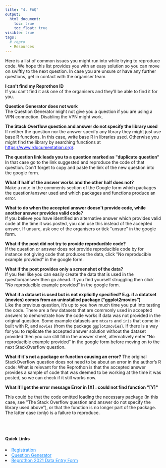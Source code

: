 ```yaml
---
title: "4. FAQ"
output:
  html_document:
    toc: true
    toc_float: true
visible: true
tags:
  # repro
  - Resources
---
```


Here is a list of common issues you might run into while trying to reproduce code. We hope this list provides you with an easy solution so you can move on swiftly to the next question. In case you are unsure or have any further questions, get in contact with the organiser team.  


**I can't find my Reprothon ID**  
If you can’t find it ask one of the organisers and they'll be able to find it for you. 

**Question Generator does not work**  
The Question Generator might not give you a question if you are using a VPN connection. Disabling the VPN might work.


**The Stack Overflow question and answer do not specify the library used**  
If neither the question nor the answer specify any library they might just use base R functions. In this case, write base R in libraries used. Otherwise you might find the library by searching functions at [<span style="color: blue">https://www.rdocumentation.org/</span>](https://www.rdocumentation.org/).


**The question link leads you to a question marked as "duplicate question"**  
In that case go to the link suggested and reproduce the code of that question. Don't forget to copy and paste the link of the new question into the google form.


**What if half of the answer works and the other half does not?**  
Make a note in the comments section of the Google form which packages the question/answer used and which packages and functions produce an error.


**What to do when the accepted answer doesn't provide code, while another answer provides valid code?**  
If you believe you have identified an alternative answer which provides valid code at the time it was posted, you can use this instead of the accepted answer. If unsure, ask one of the organisers or tick "unsure" in the google form. 


**What if the post did not try to provide reproducible code?**  
If the question or answer does not provide reproducible code by for instance not giving code that produces the data, click "No reproducible example provided" in the google form. 


**What if the post provides only a screenshot of the data?**  
If you feel like you can easily create the data that is used in the question/answer then go ahead. If you find yourself struggling then click "No reproducible example provided" in the google form.


**What if a dataset is used but is not explicitly specified? E.g. if a datatset (movies) comes from an uninstalled package (“ggplot2movies”)**  
Like the previous question, it’s up to you how much time you put into testing the code. There are a few datasets that are commonly used in accepted answers to demonstrate how the code works if data was not provided in the original question. Some example datasets are `mtcars` and `iris` that come in-built with R, and `movies` (from the package `ggplot2movies`). If there is a way for you to replicate the accepted answer solution without the dataset provided then you can still fill in the answer sheet, alternatively enter “No reproducible example provided” in the google form before moving on to the next StackOverflow question.


**What if it's not a package or function causing an error?**
The original StackOverflow question does not need to be about an error in the author’s R code: What is relevant for the Reprothon is that the accepted answer provides a sample of code that was deemed to be working at the time it was posted, so we can check if it still works now.


**What if I get the error message Error in [X] : could not find function "[Y]"**

This could be that the code omitted loading the necessary package (in this case, see "The Stack Overflow question and answer do not specify the library used above”), or that the function is no longer part of the package. The latter case (only) is a failure to reproduce.

 
<br>
<br>
<div>
  <h4 id="Shortcuts">Quick Links</h4>
<li>
  <a href="https://forms.gle/u4QcUBRfieV2H7fV9" style="color:DodgerBlue">Registration</a></li>
<li>
  <a href="https://shiny.abdn.ac.uk/biostat/Reprothon/" style="color:DodgerBlue">Question Generator</a></li>
<li>
  <a href="https://docs.google.com/forms/d/e/1FAIpQLScnkiWlEgSmdAfwQjN-AvkqPmjAMi-D947jAr2YcABiEMYU9g/viewform" style="color:DodgerBlue">Reprothon 2021 Data Entry Form</a></li>
  
</div>



